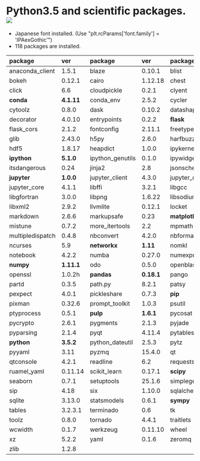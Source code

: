 Python3.5 and scientific packages. [![](https://badge.imagelayers.io/tsutomu7/scientific-python:latest.svg)](https://imagelayers.io/?images=tsutomu7/scientific-python:latest)
======

- Japanese font installed. (Use "plt.rcParams['font.family'] = 'IPAexGothic'")
- 118 packages are installed.

package|ver|package|ver|package|ver
:--|:--|:--|:--|:--|:--
anaconda_client|1.5.1|blaze|0.10.1|blist|1.3.6
bokeh|0.12.1|cairo|1.12.18|chest|0.2.3
click|6.6|cloudpickle|0.2.1|clyent|1.2.2
**conda**|**4.1.11**|conda_env|2.5.2|cycler|0.10.0
cytoolz|0.8.0|dask|0.10.2|datashape|0.5.2
decorator|4.0.10|entrypoints|0.2.2|**flask**|**0.11.1**
flask_cors|2.1.2|fontconfig|2.11.1|freetype|2.5.5
glib|2.43.0|h5py|2.6.0|harfbuzz|0.9.39
hdf5|1.8.17|heapdict|1.0.0|ipykernel|4.4.1
**ipython**|**5.1.0**|ipython_genutils|0.1.0|ipywidgets|4.1.1
itsdangerous|0.24|jinja2|2.8|jsonschema|2.5.1
**jupyter**|**1.0.0**|jupyter_client|4.3.0|jupyter_console|5.0.0
jupyter_core|4.1.1|libffi|3.2.1|libgcc|5.2.0
libgfortran|3.0.0|libpng|1.6.22|libsodium|1.0.10
libxml2|2.9.2|llvmlite|0.12.1|locket|0.2.0
markdown|2.6.6|markupsafe|0.23|**matplotlib**|**1.5.1**
mistune|0.7.2|more_itertools|2.2|mpmath|0.19
multipledispatch|0.4.8|nbconvert|4.2.0|nbformat|4.0.1
ncurses|5.9|**networkx**|**1.11**|nomkl|1.0
notebook|4.2.2|numba|0.27.0|numexpr|2.6.1
**numpy**|**1.11.1**|odo|0.5.0|openblas|0.2.14
openssl|1.0.2h|**pandas**|**0.18.1**|pango|1.39.0
partd|0.3.5|path.py|8.2.1|patsy|0.4.1
pexpect|4.0.1|pickleshare|0.7.3|**pip**|**8.1.2**
pixman|0.32.6|prompt_toolkit|1.0.3|psutil|4.3.0
ptyprocess|0.5.1|**pulp**|**1.6.1**|pycosat|0.6.1
pycrypto|2.6.1|pygments|2.1.3|pyjade|4.0.0
pyparsing|2.1.4|pyqt|4.11.4|pytables|3.2.3.1
**python**|**3.5.2**|python_dateutil|2.5.3|pytz|2016.6.1
pyyaml|3.11|pyzmq|15.4.0|qt|4.8.7
qtconsole|4.2.1|readline|6.2|requests|2.11.1
ruamel_yaml|0.11.14|scikit_learn|0.17.1|**scipy**|**0.18.0**
seaborn|0.7.1|setuptools|25.1.6|simplegeneric|0.8.1
sip|4.18|six|1.10.0|sqlalchemy|1.0.13
sqlite|3.13.0|statsmodels|0.6.1|**sympy**|**1.0**
tables|3.2.3.1|terminado|0.6|tk|8.5.18
toolz|0.8.0|tornado|4.4.1|traitlets|4.2.2
wcwidth|0.1.7|werkzeug|0.11.10|wheel|0.29.0
xz|5.2.2|yaml|0.1.6|zeromq|4.1.4
zlib|1.2.8|
